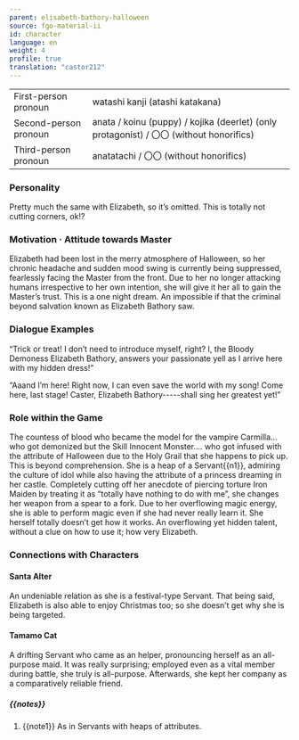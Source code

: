 ```yaml
---
parent: elisabeth-bathory-halloween
source: fgo-material-ii
id: character
language: en
weight: 4
profile: true
translation: "castor212"
---
```


<table>
  <tr><td>First-person pronoun</td><td>watashi kanji (atashi katakana)</td></tr>
  <tr><td>Second-person pronoun</td><td>anata / koinu (puppy) / kojika (deerlet) (only protagonist) / 〇〇 (without honorifics)</td></tr>
  <tr><td>Third-person pronoun</td><td>anatatachi / 〇〇 (without honorifics)</td></tr>
</table>

### Personality

Pretty much the same with Elizabeth, so it’s omitted. This is totally not cutting corners, ok!?

### Motivation · Attitude towards Master

Elizabeth had been lost in the merry atmosphere of Halloween, so her chronic headache and sudden mood swing is currently being suppressed, fearlessly facing the Master from the front.
Due to her no longer attacking humans irrespective to her own intention, she will give it her all to gain the Master’s trust.
This is a one night dream. An impossible if that the criminal beyond salvation known as Elizabeth Bathory saw.

### Dialogue Examples

“Trick or treat! I don’t need to introduce myself, right? I, the Bloody Demoness Elizabeth Bathory, answers your passionate yell as I arrive here with my hidden dress!”

“Aaand I’m here! Right now, I can even save the world with my song! Come here, last stage! Caster, Elizabeth Bathory-----shall sing her greatest yet!”

### Role within the Game

The countess of blood who became the model for the vampire Carmilla… who got demonized but the Skill Innocent Monster…. who got infused with the attribute of Halloween due to the Holy Grail that she happens to pick up. This is beyond comprehension.
She is a heap of a Servant{{n1}}, admiring the culture of idol while also having the attribute of a princess dreaming in her castle. Completely cutting off her anecdote of piercing torture Iron Maiden by treating it as “totally have nothing to do with me”, she changes her weapon from a spear to a fork. Due to her overflowing magic energy, she is able to perform magic even if she had never really learn it. She herself totally doesn’t get how it works. An overflowing yet hidden talent, without a clue on how to use it; how very Elizabeth.

### Connections with Characters

#### Santa Alter

An undeniable relation as she is a festival-type Servant.
That being said, Elizabeth is also able to enjoy Christmas too; so she doesn’t get why she is being targeted.

#### Tamamo Cat

A drifting Servant who came as an helper, pronouncing herself as an all-purpose maid.
It was really surprising; employed even as a vital member during battle, she truly is all-purpose. Afterwards, she kept her company as a comparatively reliable friend.

##### {{notes}}

1. {{note1}} As in Servants with heaps of attributes.

